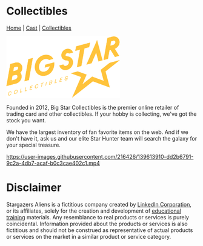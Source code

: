 # Collectibles

[Home](README.md) | [Cast](Cast.md) | [Collectibles](Collectibles.md)

<img src="images/logo_bigstar.svg" alt="StarGazers Logo" style="width:300px;">

Founded in 2012, Big Star Collectibles is the premier online retailer of trading card and other collectibles. If your hobby is collecting, we've got the stock you want.

We have the largest inventory of fan favorite items on the web. And if we don't have it, ask us and our elite Star Hunter team will search the galaxy for your special treasure.

https://user-images.githubusercontent.com/216426/139613910-dd2b6791-9c2a-4db7-acaf-b0c3cae402c1.mp4

# Disclaimer

Stargazers Aliens is a fictitious company created by <a href="https://www.linkedin.com/">LinkedIn Corporation</a>, or its affiliates, solely for the creation and development of <a class="text-secondary" href="https://www.linkedin.com/learning/">educational training</a> materials. Any resemblance to real products or services is purely coincidental. Information provided about the products or services is also fictitious and should not be construed as representative of actual products or services on the market in a similar product or service category.